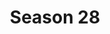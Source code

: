 ---
layout: seasons
slug: s28
title: Season 28
permalink: '/:categories/:title'
category: f1
menu_title: Standings
menu_icon: /assets/site-img/f1-2020.png
menu_hide: false
---